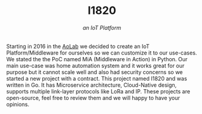<h1 align="center">I1820</h1>
<h6 align="center">an IoT Platform</h6>

Starting in 2016 in the [AoLab](https://github.com/AoLab) we decided to create an IoT Platform/Middleware for ourselves so we can customize it
to our use-cases. We stated the the PoC named MiA (Middleware in Action) in Python. Our main use-case was home automation
system and it works great for our purpose but it cannot scale well and also had security concerns so we started a new project
with a contract. This project named I1820 and was written in Go. It has Microservice architecture, Cloud-Native
design, supports multiple link-layer protocols like LoRa and IP. These projects are open-source, feel free to review them and
we will happy to have your opinions.
